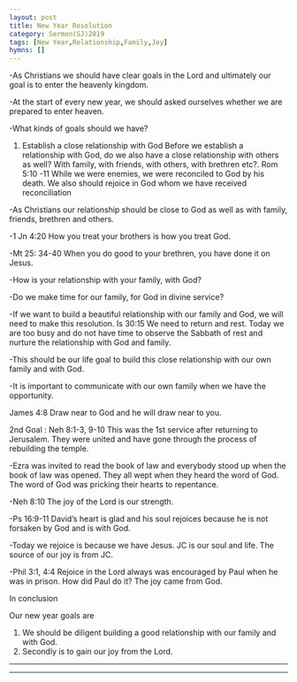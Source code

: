 ```yaml
---
layout: post
title: New Year Resolution
category: Sermon(SJ)2019
tags: [New Year,Relationship,Family,Joy]
hymns: []
---
```

-As Christians we should have clear goals in the Lord and ultimately our goal is to enter the heavenly kingdom.

-At the start of every new year, we should asked ourselves whether we are prepared to enter heaven.

-What kinds of goals should we have?

1) Establish a close relationship with God
Before we establish a relationship with God, do we also have a close relationship with others as well? With family, with friends, with others, with brethren etc?.
Rom 5:10 -11 While we were enemies, we were reconciled to God by his death. We also should rejoice in God whom we have received reconciliation

-As Christians our relationship should be close to God as well as with family, friends, brethren and others.

-1 Jn 4:20 How you treat your brothers is how you treat God. 

-Mt 25: 34-40 When you do good to your brethren, you have done it on Jesus.

-How is your relationship with your family, with God? 

-Do we make time for our family, for God in divine service?

-If we want to build a beautiful relationship with our family and God, we will need to make this resolution. 
Is 30:15 We need to return and rest. Today we are too busy and do not have time to observe the Sabbath of rest and nurture the relationship with God and family. 

-This should be our life goal to build this close relationship with our own family and with God. 

-It is important to communicate with our own family when we have the opportunity.

James 4:8 Draw near to God and he will draw near to you.

2nd Goal : Neh 8:1-3, 9-10 This was the 1st service after returning to Jerusalem. They were united and have gone through the process of rebuilding the temple. 

-Ezra was invited to read the book of law and everybody stood up when the book of law was opened. They all wept when they heard the word of God. The word of God was pricking their hearts to repentance. 

-Neh 8:10 The joy of the Lord is our strength. 

-Ps 16:9-11 David’s heart is glad and his soul rejoices because he is not forsaken by God and is with God. 

-Today we rejoice is because we have Jesus. JC is our soul and life.  The source of our joy is from JC.

-Phil 3:1, 4:4 Rejoice in the Lord always was encouraged by Paul when he was in prison. How did Paul do it? The joy came from God. 

In conclusion

Our new year goals are
1)	We should be diligent building a good relationship with our family and with God. 
2)	Secondly is to gain our joy from the Lord.



----
****

